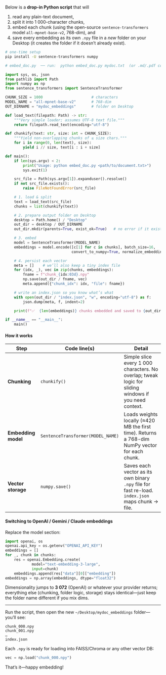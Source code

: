 Below is a **drop-in Python script** that will

1. read any plain-text document,
2. split it into 1 000-character chunks,
3. embed each chunk (using the open-source `sentence-transformers` model `all-mpnet-base-v2`, 768-dim), and
4. save every embedding as its own `.npy` file in a *new* folder on your Desktop (it creates the folder if it doesn’t already exist).

```bash
# one-time setup
pip install -U sentence-transformers numpy
```

```python
# embed_doc.py  ── run:  python embed_doc.py mydoc.txt  (or .md/.pdf converted to text)

import sys, os, json
from pathlib import Path
import numpy as np
from sentence_transformers import SentenceTransformer

CHUNK_SIZE = 1000                      # characters
MODEL_NAME = "all-mpnet-base-v2"       # 768-dim
OUT_DIRNAME = "mydoc_embeddings"       # folder on Desktop

def load_text(filepath: Path) -> str:
    """Very simple loader; assumes UTF-8 text file."""
    return filepath.read_text(encoding="utf-8")

def chunkify(text: str, size: int = CHUNK_SIZE):
    """Yield non-overlapping chunks of ≤ size chars."""
    for i in range(0, len(text), size):
        yield i // size, text[i : i + size]

def main():
    if len(sys.argv) < 2:
        print("Usage: python embed_doc.py <path/to/document.txt>")
        sys.exit(1)

    src_file = Path(sys.argv[1]).expanduser().resolve()
    if not src_file.exists():
        raise FileNotFoundError(src_file)

    # 1. load & split
    text = load_text(src_file)
    chunks = list(chunkify(text))

    # 2. prepare output folder on Desktop
    desktop = Path.home() / "Desktop"
    out_dir = desktop / OUT_DIRNAME
    out_dir.mkdir(parents=True, exist_ok=True)   # no error if it exists

    # 3. embed
    model = SentenceTransformer(MODEL_NAME)
    embeddings = model.encode([c[1] for c in chunks], batch_size=16,
                              convert_to_numpy=True, normalize_embeddings=True)

    # 4. persist each vector
    meta = []    # we’ll also keep a tiny index file
    for (idx, _), vec in zip(chunks, embeddings):
        fname = f"chunk_{idx:03d}.npy"
        np.save(out_dir / fname, vec)
        meta.append({"chunk_idx": idx, "file": fname})

    # write an index.json so you know what’s what
    with open(out_dir / "index.json", "w", encoding="utf-8") as f:
        json.dump(meta, f, indent=2)

    print(f"✅  {len(embeddings)} chunks embedded and saved to {out_dir}")

if __name__ == "__main__":
    main()
```

#### How it works

| Step                | Code line(s)                      | Detail                                                                                                |
| ------------------- | --------------------------------- | ----------------------------------------------------------------------------------------------------- |
| **Chunking**        | `chunkify()`                      | Simple slice every 1 000 characters. No overlap; tweak logic for sliding windows if you need context. |
| **Embedding model** | `SentenceTransformer(MODEL_NAME)` | Loads weights locally (≈420 MB the first time). Returns a 768-dim NumPy vector for each chunk.        |
| **Vector storage**  | `numpy.save()`                    | Saves each vector as its own binary `.npy` file for fast re-load. `index.json` maps chunk → file.     |

#### Switching to OpenAI / Gemini / Claude embeddings

Replace the model section:

```python
import openai, os
openai.api_key = os.getenv("OPENAI_API_KEY")
embeddings = []
for _, chunk in chunks:
    res = openai.Embedding.create(
            model="text-embedding-3-large",
            input=chunk)
    embeddings.append(res["data"][0]["embedding"])
embeddings = np.array(embeddings, dtype="float32")
```

Dimensionality jumps to **3 072** (OpenAI) or whatever your provider returns; everything else (chunking, folder logic, storage) stays identical—just keep the folder name different if you mix dims.

---

Run the script, then open the new `~/Desktop/mydoc_embeddings` folder—you’ll see:

```
chunk_000.npy
chunk_001.npy
…
index.json
```

Each `.npy` is ready for loading into FAISS/Chroma or any other vector DB:

```python
vec = np.load("chunk_000.npy")
```

That’s it—happy embedding!
